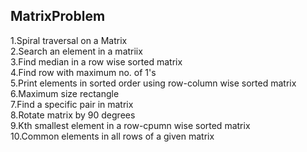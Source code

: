 ## MatrixProblem
1.Spiral traversal on a Matrix <br>
2.Search an element in a matriix <br>
3.Find median in a row wise sorted matrix <br>
4.Find row with maximum no. of 1's <br>
5.Print elements in sorted order using row-column wise sorted matrix <br>
6.Maximum size rectangle <br>
7.Find a specific pair in matrix <br>
8.Rotate matrix by 90 degrees <br>
9.Kth smallest element in a row-cpumn wise sorted matrix <br>
10.Common elements in all rows of a given matrix <br>

